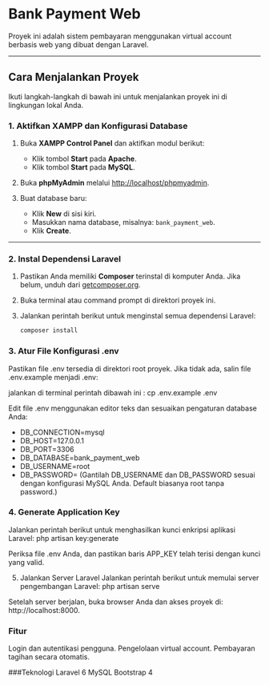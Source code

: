 # Bank Payment Web

Proyek ini adalah sistem pembayaran menggunakan virtual account berbasis web yang dibuat dengan Laravel.

---

## Cara Menjalankan Proyek

Ikuti langkah-langkah di bawah ini untuk menjalankan proyek ini di lingkungan lokal Anda.

### 1. Aktifkan XAMPP dan Konfigurasi Database
1. Buka **XAMPP Control Panel** dan aktifkan modul berikut:
   - Klik tombol **Start** pada **Apache**.
   - Klik tombol **Start** pada **MySQL**.
   
2. Buka **phpMyAdmin** melalui [http://localhost/phpmyadmin](http://localhost/phpmyadmin).

3. Buat database baru:
   - Klik **New** di sisi kiri.
   - Masukkan nama database, misalnya: `bank_payment_web`.
   - Klik **Create**.

---

### 2. Instal Dependensi Laravel
1. Pastikan Anda memiliki **Composer** terinstal di komputer Anda. Jika belum, unduh dari [getcomposer.org](https://getcomposer.org/).
2. Buka terminal atau command prompt di direktori proyek ini.
3. Jalankan perintah berikut untuk menginstal semua dependensi Laravel:

   ```bash
   composer install

### 3. Atur File Konfigurasi .env
Pastikan file .env tersedia di direktori root proyek. Jika tidak ada, salin file .env.example menjadi .env:

jalankan di terminal perintah dibawah ini :
cp .env.example .env

Edit file .env menggunakan editor teks dan sesuaikan pengaturan database Anda:
- DB_CONNECTION=mysql
- DB_HOST=127.0.0.1
- DB_PORT=3306
- DB_DATABASE=bank_payment_web
- DB_USERNAME=root
- DB_PASSWORD= (Gantilah DB_USERNAME dan DB_PASSWORD sesuai dengan konfigurasi MySQL Anda. Default biasanya root tanpa password.)

### 4. Generate Application Key
Jalankan perintah berikut untuk menghasilkan kunci enkripsi aplikasi Laravel:
php artisan key:generate

Periksa file .env Anda, dan pastikan baris APP_KEY telah terisi dengan kunci yang valid.

5. Jalankan Server Laravel
Jalankan perintah berikut untuk memulai server pengembangan Laravel:
php artisan serve

Setelah server berjalan, buka browser Anda dan akses proyek di:
http://localhost:8000.

### Fitur
Login dan autentikasi pengguna.
Pengelolaan virtual account.
Pembayaran tagihan secara otomatis.

###Teknologi
Laravel 6
MySQL
Bootstrap 4
